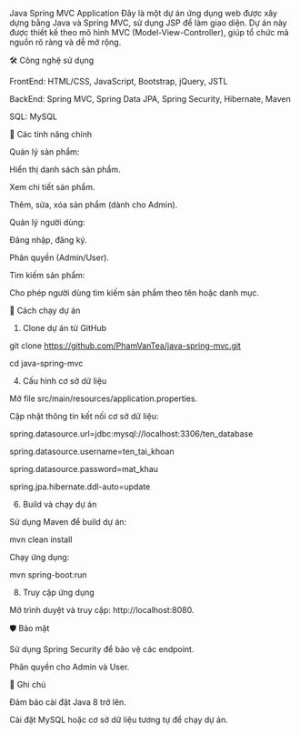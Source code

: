 Java Spring MVC Application
Đây là một dự án ứng dụng web được xây dựng bằng Java và Spring MVC, sử dụng JSP để làm giao diện. Dự án này được thiết kế theo mô hình MVC (Model-View-Controller), giúp tổ chức mã nguồn rõ ràng và dễ mở rộng.

🛠️ Công nghệ sử dụng

FrontEnd: HTML/CSS, JavaScript, Bootstrap, jQuery, JSTL

BackEnd: Spring MVC, Spring Data JPA, Spring Security, Hibernate, Maven 

SQL: MySQL 
    
🌟 Các tính năng chính

Quản lý sản phẩm:

Hiển thị danh sách sản phẩm.

Xem chi tiết sản phẩm.

Thêm, sửa, xóa sản phẩm (dành cho Admin).

Quản lý người dùng:

Đăng nhập, đăng ký.

Phân quyền (Admin/User).

Tìm kiếm sản phẩm:

Cho phép người dùng tìm kiếm sản phẩm theo tên hoặc danh mục.

🚀 Cách chạy dự án

1. Clone dự án từ GitHub
   
git clone https://github.com/PhamVanTea/java-spring-mvc.git

cd java-spring-mvc

4. Cấu hình cơ sở dữ liệu
   
Mở file src/main/resources/application.properties.

Cập nhật thông tin kết nối cơ sở dữ liệu:

spring.datasource.url=jdbc:mysql://localhost:3306/ten_database

spring.datasource.username=ten_tai_khoan

spring.datasource.password=mat_khau

spring.jpa.hibernate.ddl-auto=update

6. Build và chạy dự án
   
Sử dụng Maven để build dự án:

mvn clean install

Chạy ứng dụng:

mvn spring-boot:run

8. Truy cập ứng dụng
   
Mở trình duyệt và truy cập: http://localhost:8080.

🛡️ Bảo mật

Sử dụng Spring Security để bảo vệ các endpoint.

Phân quyền cho Admin và User.

📌 Ghi chú

Đảm bảo cài đặt Java 8 trở lên.

Cài đặt MySQL hoặc cơ sở dữ liệu tương tự để chạy dự án.

